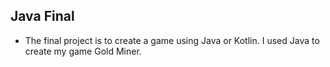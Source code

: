 ## Java Final

- The final project is to create a game using Java or Kotlin. I used Java to create my game Gold Miner. 
